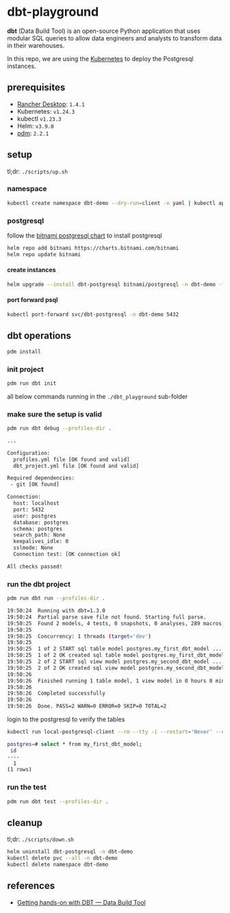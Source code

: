 # dbt-playground <!-- omit in toc -->

**dbt** (Data Build Tool) is an open-source Python application that uses modular SQL queries to allow data engineers and analysts to transform data in their warehouses.

In this repo, we are using the [Kubernetes](https://kubernetes.io/) to deploy the Postgresql instances.

## prerequisites

- [Rancher Desktop](https://github.com/rancher-sandbox/rancher-desktop): `1.4.1`
- Kubernetes: `v1.24.3`
- kubectl `v1.23.3`
- Helm: `v3.9.0`
- [pdm](https://github.com/pdm-project/pdm): `2.2.1`

## setup

tl;dr: `./scripts/up.sh`

### namespace

```sh
kubectl create namespace dbt-demo --dry-run=client -o yaml | kubectl apply -f -
```

### postgresql

follow the [bitnami postgresql chart](https://github.com/bitnami/charts/tree/master/bitnami/postgresql) to install postgresql

```sh
helm repo add bitnami https://charts.bitnami.com/bitnami
helm repo update bitnami
```

#### create instances

```sh
helm upgrade --install dbt-postgresql bitnami/postgresql -n dbt-demo -f postgresql/values.yaml
```

#### port forward psql

```sh
kubectl port-forward svc/dbt-postgresql -n dbt-demo 5432
```

## dbt operations

```sh
pdm install
```

### init project

```sh
pdm run dbt init
```

all below commands running in the `./dbt_playground` sub-folder

### make sure the setup is valid

```sh
pdm run dbt debug --profiles-dir .
```

```sh
...

Configuration:
  profiles.yml file [OK found and valid]
  dbt_project.yml file [OK found and valid]

Required dependencies:
 - git [OK found]

Connection:
  host: localhost
  port: 5432
  user: postgres
  database: postgres
  schema: postgres
  search_path: None
  keepalives_idle: 0
  sslmode: None
  Connection test: [OK connection ok]

All checks passed!
```

### run the dbt project

```sh
pdm run dbt run --profiles-dir .
```

```sh
19:50:24  Running with dbt=1.3.0
19:50:24  Partial parse save file not found. Starting full parse.
19:50:25  Found 2 models, 4 tests, 0 snapshots, 0 analyses, 289 macros, 0 operations, 0 seed files, 0 sources, 0 exposures, 0 metrics
19:50:25
19:50:25  Concurrency: 1 threads (target='dev')
19:50:25
19:50:25  1 of 2 START sql table model postgres.my_first_dbt_model ....................... [RUN]
19:50:25  1 of 2 OK created sql table model postgres.my_first_dbt_model .................. [SELECT 2 in 0.14s]
19:50:25  2 of 2 START sql view model postgres.my_second_dbt_model ....................... [RUN]
19:50:25  2 of 2 OK created sql view model postgres.my_second_dbt_model .................. [CREATE VIEW in 0.11s]
19:50:26
19:50:26  Finished running 1 table model, 1 view model in 0 hours 0 minutes and 0.76 seconds (0.76s).
19:50:26
19:50:26  Completed successfully
19:50:26
19:50:26  Done. PASS=2 WARN=0 ERROR=0 SKIP=0 TOTAL=2
```

login to the postgresql to verify the tables

```sh
kubectl run local-postgresql-client --rm --tty -i --restart='Never' --namespace dbt-demo --image docker.io/bitnami/postgresql:14.5.0-debian-11-r21 --env="PGPASSWORD=demo_password" --command -- psql --host dbt-postgresql -U postgres -d postgres -p 5432
```

```sh
postgres=# select * from my_first_dbt_model;
 id
----
  1
(1 rows)
```

### run the test

```sh
pdm run dbt test --profiles-dir .
```

## cleanup

tl;dr: `./scripts/down.sh`

```sh
helm uninstall dbt-postgresql -n dbt-demo
kubectl delete pvc --all -n dbt-demo
kubectl delete namespace dbt-demo
```

## references

- [Getting hands-on with DBT — Data Build Tool](https://towardsdatascience.com/getting-hands-on-with-dbt-data-build-tool-a157d4151bbc)

